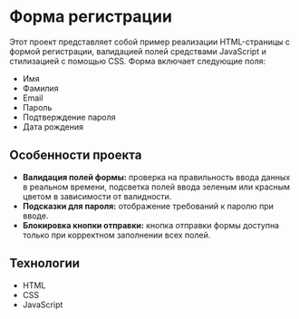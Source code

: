 # Форма регистрации

Этот проект представляет собой пример реализации HTML-страницы с формой регистрации, валидацией полей средствами JavaScript и стилизацией с помощью CSS. Форма включает следующие поля:

- Имя
- Фамилия
- Email
- Пароль
- Подтверждение пароля
- Дата рождения

## Особенности проекта

- **Валидация полей формы:** проверка на правильность ввода данных в реальном времени, подсветка полей ввода зеленым или красным цветом в зависимости от валидности.
- **Подсказки для пароля:** отображение требований к паролю при вводе.
- **Блокировка кнопки отправки:** кнопка отправки формы доступна только при корректном заполнении всех полей.

## Технологии

- HTML
- CSS
- JavaScript

